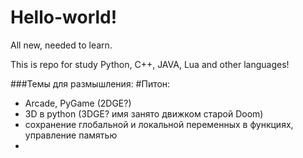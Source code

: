 # Hello-world!
All new, needed to learn.

This is repo for study Python, C++, JAVA, Lua and other languages!

###Темы для размышления:
#Питон:
- Arcade, PyGame (2DGE?)
- 3D в python (3DGE? имя занято движком старой Doom)
- сохранение глобальной и локальной переменных в функциях, управление памятью
- 
